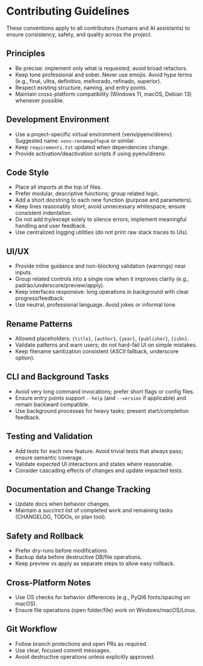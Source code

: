 # Contributing Guidelines

These conventions apply to all contributors (humans and AI assistants) to ensure consistency, safety, and quality across the project.

## Principles
- Be precise: implement only what is requested; avoid broad refactors.
- Keep tone professional and sober. Never use emojis. Avoid hype terms (e.g., final, ultra, definitivo, melhorado, refinado, superior).
- Respect existing structure, naming, and entry points.
- Maintain cross-platform compatibility (Windows 11, macOS, Debian 13) whenever possible.

## Development Environment
- Use a project-specific virtual environment (venv/pyenv/direnv). Suggested name: `venv-renamepdfepub` or similar.
- Keep `requirements.txt` updated when dependencies change.
- Provide activation/deactivation scripts if using pyenv/direnv.

## Code Style
- Place all imports at the top of files.
- Prefer modular, descriptive functions; group related logic.
- Add a short docstring to each new function (purpose and parameters).
- Keep lines reasonably short; avoid unnecessary whitespace; ensure consistent indentation.
- Do not add try/except solely to silence errors; implement meaningful handling and user feedback.
- Use centralized logging utilities (do not print raw stack traces to UIs).

## UI/UX
- Provide inline guidance and non-blocking validation (warnings) near inputs.
- Group related controls into a single row when it improves clarity (e.g., padrão/underscore/preview/apply).
- Keep interfaces responsive: long operations in background with clear progress/feedback.
- Use neutral, professional language. Avoid jokes or informal tone.

## Rename Patterns
- Allowed placeholders: `{title}`, `{author}`, `{year}`, `{publisher}`, `{isbn}`.
- Validate patterns and warn users; do not hard-fail UI on simple mistakes.
- Keep filename sanitization consistent (ASCII fallback, underscore option).

## CLI and Background Tasks
- Avoid very long command invocations; prefer short flags or config files.
- Ensure entry points support `--help` (and `--version` if applicable) and remain backward compatible.
- Use background processes for heavy tasks; present start/completion feedback.

## Testing and Validation
- Add tests for each new feature. Avoid trivial tests that always pass; ensure semantic coverage.
- Validate expected UI interactions and states where reasonable.
- Consider cascading effects of changes and update impacted tests.

## Documentation and Change Tracking
- Update docs when behavior changes.
- Maintain a succinct list of completed work and remaining tasks (CHANGELOG, TODOs, or plan tool).

## Safety and Rollback
- Prefer dry-runs before modifications.
- Backup data before destructive DB/file operations.
- Keep preview vs apply as separate steps to allow easy rollback.

## Cross-Platform Notes
- Use OS checks for behavior differences (e.g., PyQt6 fonts/spacing on macOS).
- Ensure file operations (open folder/file) work on Windows/macOS/Linux.

## Git Workflow
- Follow branch protections and open PRs as required.
- Use clear, focused commit messages.
- Avoid destructive operations unless explicitly approved.

